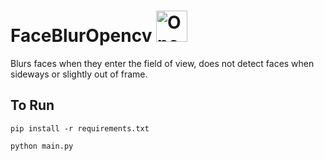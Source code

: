 # FaceBlurOpencv <img src="chromelogo.png" alt="OpenCV" width="50" height="50">
Blurs faces when they enter the field of view, does not detect faces when sideways or slightly out of frame.

## To Run
```
pip install -r requirements.txt
```

```
python main.py
```
